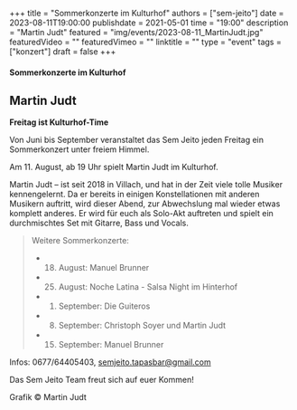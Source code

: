 +++
title = "Sommerkonzerte im Kulturhof"
authors = ["sem-jeito"]
date = 2023-08-11T19:00:00
publishdate = 2021-05-01
time = "19:00"
description = "Martin Judt"
featured = "img/events/2023-08-11_MartinJudt.jpg"
featuredVideo = ""
featuredVimeo = ""
linktitle = ""
type = "event"
tags = ["konzert"]
draft = false
+++


#### Sommerkonzerte im Kulturhof
## Martin Judt

**Freitag ist Kulturhof-Time**

Von Juni bis September veranstaltet das Sem Jeito jeden Freitag ein Sommerkonzert unter freiem Himmel.

Am 11. August, ab 19 Uhr spielt Martin Judt im Kulturhof.

Martin Judt – ist seit 2018 in Villach, und hat in der Zeit viele tolle Musiker kennengelernt. Da er bereits in einigen Konstellationen mit anderen Musikern auftritt, wird dieser Abend, zur Abwechslung mal wieder etwas komplett anderes. Er wird für euch als Solo-Akt auftreten und spielt ein durchmischtes Set mit Gitarre, Bass und Vocals.

>Weitere Sommerkonzerte:
>
> - 18. August: Manuel Brunner
>
> - 25. August: Noche Latina - Salsa Night im Hinterhof
>
> - 01. September: Die Guiteros
>
> - 08. September: Christoph Soyer und Martin Judt
>
> - 15. September: Manuel Brunner


Infos: 0677/64405403, semjeito.tapasbar@gmail.com

Das Sem Jeito Team freut sich auf euer Kommen!

Grafik © Martin Judt
